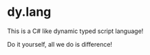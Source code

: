 # dy.lang
This is a C# like dynamic typed script language!


Do it yourself, all we do is difference!

